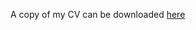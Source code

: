 A copy of my CV can be downloaded [here](https://docs.google.com/viewer?url=https://github.com/adamsmith142/adamsmith142.github.io/blob/main/AdamSmithAcademicCV.pdf)
